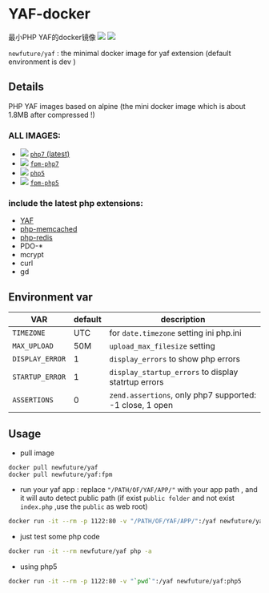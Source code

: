 # YAF-docker
最小PHP YAF的docker镜像
[![](https://images.microbadger.com/badges/version/newfuture/yaf.svg)](https://hub.docker.com/r/newfuture/yaf/) [![](https://images.microbadger.com/badges/image/newfuture/yaf.svg)](https://microbadger.com/images/newfuture/yaf "datails")

`newfuture/yaf` : the minimal docker image for yaf extension (default environment is dev )

## Details 

PHP YAF images based on alpine (the mini docker image which is about 1.8MB after compressed !)


### ALL IMAGES:

* [![](https://images.microbadger.com/badges/image/newfuture/yaf:php7.svg)](https://microbadger.com/images/newfuture/yaf:php7) [`php7` (latest)](https://github.com/NewFuture/YAF-docker/tree/docker/php5/cli/)
* [![](https://images.microbadger.com/badges/image/newfuture/yaf:fpm-php7.svg)](https://microbadger.com/images/newfuture/yaf:fpm-php7) [`fpm-php7`](https://github.com/NewFuture/YAF-docker/blob/docker/php7/fpm/)
* [![](https://images.microbadger.com/badges/image/newfuture/yaf:php5.svg)](https://microbadger.com/images/newfuture/yaf:php5) [`php5`](https://github.com/NewFuture/YAF-docker/tree/docker/php5/cli/)
* [![](https://images.microbadger.com/badges/image/newfuture/yaf:fpm-php5.svg)](https://microbadger.com/images/newfuture/yaf:fpm-php5) [`fpm-php5`](https://github.com/NewFuture/YAF-docker/blob/docker/php7/fpm/)

### include the latest php extensions:
- [YAF](https://github.com/laruence/yaf)
- [php-memcached](https://pecl.php.net/package/memcached)
- [php-redis](https://pecl.php.net/package/redis)
- PDO-*
- mcrypt
- curl
- gd

## Environment var

| VAR | default | description |
| -- | -- | -- |
| `TIMEZONE` | UTC | for `date.timezone` setting ini php.ini |
|`MAX_UPLOAD` | 50M | `upload_max_filesize` setting |
|`DISPLAY_ERROR`| 1 | `display_errors` to show php errors |
|`STARTUP_ERROR`| 1 | `display_startup_errors` to display statrtup errors|
|`ASSERTIONS` | 0 | `zend.assertions`, only php7 supported: -1 close, 1 open|

## Usage

* pull image
```
docker pull newfuture/yaf
docker pull newfuture/yaf:fpm
```
* run your yaf app : replace `"/PATH/OF/YAF/APP/"` with your app path , and it will auto detect public path (if exist `public folder` and not exist `index.php` ,use the `public` as web root)
```bash
docker run -it --rm -p 1122:80 -v "/PATH/OF/YAF/APP/":/yaf newfuture/yaf
```
* just test some php code 
```bash
docker run -it --rm newfuture/yaf php -a
```
* using php5
```bash
docker run -it --rm -p 1122:80 -v "`pwd`":/yaf newfuture/yaf:php5
```